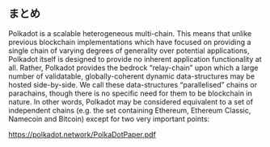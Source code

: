 ## まとめ

Polkadot is a scalable heterogeneous multi-chain. This
means that unlike previous blockchain implementations
which have focused on providing a single chain of varying
degrees of generality over potential applications, Polkadot
itself is designed to provide no inherent application functionality at all. Rather, Polkadot provides the bedrock
“relay-chain” upon which a large number of validatable,
globally-coherent dynamic data-structures may be hosted
side-by-side. We call these data-structures “parallelised”
chains or parachains, though there is no specific need for
them to be blockchain in nature.
In other words, Polkadot may be considered equivalent to a set of independent chains (e.g. the set containing
Ethereum, Ethereum Classic, Namecoin and Bitcoin) except for two very important points:

https://polkadot.network/PolkaDotPaper.pdf
